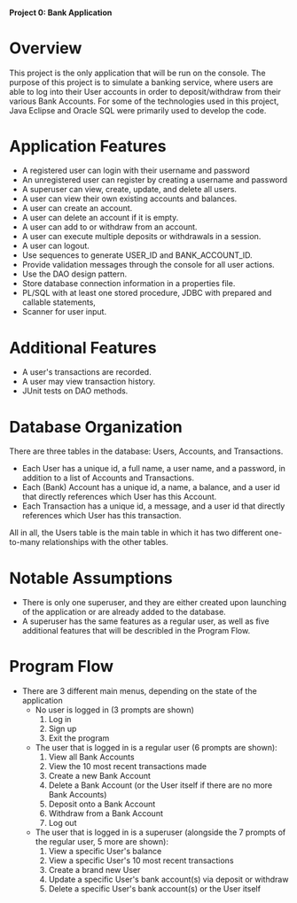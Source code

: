 #### Project 0: Bank Application
# Overview
This project is the only application that will be run on the console.
The purpose of this project is to simulate a banking service, where users are able to log into their User accounts in order to deposit/withdraw from their various Bank Accounts.
For some of the technologies used in this project, Java Eclipse and Oracle SQL were primarily used to develop the code.

# Application Features
- A registered user can login with their username and password
- An unregistered user can register by creating a username and password 
- A superuser can view, create, update, and delete all users.
- A user can view their own existing accounts and balances. 
- A user can create an account.
- A user can delete an account if it is empty.
- A user can add to or withdraw from an account. 
- A user can execute multiple deposits or withdrawals in a session. 
- A user can logout. 
- Use sequences to generate USER_ID and BANK_ACCOUNT_ID. 
- Provide validation messages through the console for all user actions. 
- Use the DAO design pattern. 
- Store database connection information in a properties file. 
- PL/SQL with at least one stored procedure, JDBC with prepared and callable statements,
- Scanner for user input.

# Additional Features
- A user's transactions are recorded.
- A user may view transaction history. 
- JUnit tests on DAO methods.

# Database Organization
There are three tables in the database: Users, Accounts, and Transactions.
- Each User has a unique id, a full name, a user name, and a password, in addition to a list of Accounts and Transactions.
- Each (Bank) Account has a unique id, a name, a balance, and a user id that directly references which User has this Account.
- Each Transaction has a unique id, a message, and a user id that directly references which User has this transaction.

All in all, the Users table is the main table in which it has two different one-to-many relationships with the other tables.

# Notable Assumptions
- There is only one superuser, and they are either created upon launching of the application or are already added to the database.
- A superuser has the same features as a regular user, as well as five additional features that will be describled in the Program Flow.




# Program Flow
- There are 3 different main menus, depending on the state of the application
    - No user is logged in (3 prompts are shown)
      1. Log in
      2. Sign up
      3. Exit the program  <br/>
    - The user that is logged in is a regular user (6 prompts are shown):
      1. View all Bank Accounts
      2. View the 10 most recent transactions made
      3. Create a new Bank Account
      4. Delete a Bank Account (or the User itself if there are no more Bank Accounts)
      5. Deposit onto a Bank Account
      6. Withdraw from a Bank Account
      7. Log out  <br/>
    - The user that is logged in is a superuser (alongside the 7 prompts of the regular user, 5 more are shown):
      1. View a specific User's balance
      2. View a specific User's 10 most recent transactions
      3. Create a brand new User
      4. Update a specific User's bank account(s) via deposit or withdraw
      5. Delete a specific User's bank account(s) or the User itself
    